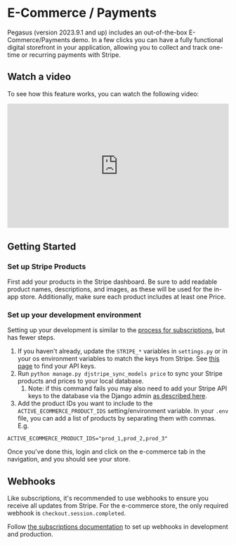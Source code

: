 # E-Commerce / Payments

Pegasus (version 2023.9.1 and up) includes an out-of-the-box E-Commerce/Payments demo.
In a few clicks you can have a fully functional digital storefront in your application,
allowing you to collect and track one-time or recurring payments with Stripe.

## Watch a video

To see how this feature works, you can watch the following video:

<div style="position: relative; padding-bottom: 56.25%; height: 0; overflow: hidden; max-width: 100%; height: auto; margin-bottom: 1em;">
    <iframe src="https://www.youtube.com/embed/S4LlQtGD1jc" frameborder="0" allowfullscreen style="position: absolute; top: 0; left: 0; width: 100%; height: 100%;"></iframe>
</div>

## Getting Started

### Set up Stripe Products

First add your products in the Stripe dashboard.
Be sure to add readable product names, descriptions, and images, as these
will be used for the in-app store.
Additionally, make sure each product includes at least one Price.

### Set up your development environment

Setting up your development is similar to the [process for subscriptions](./subscriptions.md), but has fewer steps.

1. If you haven't already, update the `STRIPE_*` variables in `settings.py` or in your os environment variables to match
   the keys from Stripe. See [this page](https://stripe.com/docs/keys) to find your API keys.
2. Run `python manage.py djstripe_sync_models price` to sync your Stripe products and prices to your local database.
   1. Note: if this command fails you may also need to add your Stripe API keys to the database via the Django admin
      [as described here](https://dj-stripe.dev/api_keys/).
3. Add the product IDs you want to include to the `ACTIVE_ECOMMERCE_PRODUCT_IDS` setting/environment variable.
   In your `.env` file, you can add a list of products by separating them with commas. E.g. 

```
ACTIVE_ECOMMERCE_PRODUCT_IDS="prod_1,prod_2,prod_3"
```

Once you've done this, login and click on the e-commerce tab in the navigation, and you should see your store.

## Webhooks

Like subscriptions, it's recommended to use webhooks to ensure you receive all updates from Stripe.
For the e-commerce store, the only required webhook is `checkout.session.completed`.

Follow [the subscriptions documentation](https://docs.saaspegasus.com/subscriptions/#webhooks) to set
up webhooks in development and production.
